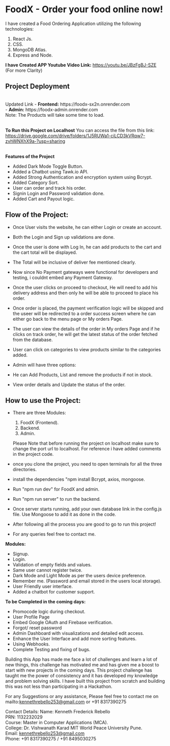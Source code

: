 # FoodX - Order your food online now!

I have created a Food Ordering Application utilizing the following technologies:
1. React Js.
2. CSS.
3. MongoDB Atlas.
4. Express and Node.

<b>I have Created APP Youtube Video Link:</b> https://youtu.be/JBzFgBJ-SZE (For more Clarity)

   <h2><b>Project Deployment</b></h2><br> Updated Link
   - <b>Frontend:</b> https://foodx-sx2n.onrender.com<br>
   - <b>Admin:</b> https://foodx-admin.onrender.com<br>
Note: The Products will take some time to load.
   <br>
   <br>

   **To Run this Project on Localhost**
   You can access the file from this link: https://drive.google.com/drive/folders/1J5RUWa1-ciLCD3kVRqw7-zvhWNXhX9a-?usp=sharing
   <br>
   <br>

   **Features of the Project**
   - Added Dark Mode Toggle Button.
   - Added a Chatbot using Tawk.io API.
   - Added Strong Authentication and encryption system using Bcrypt.
   - Added Category Sort.
   - User can order and track his order.
   - Signin Login and Password validation done.
   - Added Cart and Payout logic.




<h2>Flow of the Project:</h2>

- Once User visits the website, he can either Login or create an account.
- Both the Login and Sign up validations are done.
- Once the user is done with Log In, he can add products to the cart and the cart total will be displayed.
- The Total  will be inclusive of deliver fee mentioned clearly.
- Now since No Payment gateways were functional for developers and testing, i couldnt embed any Payment Gateway.
- Once the user clicks on proceed to checkout, He will need to add his delivery address and then only he will be able to proceed to place his order.
- Once order is placed, the payment verification logic will be skipped and the useer will be redirected to a order success screen where he can either go back to the menu page or My orders Page.
- The user can view the details of the order in My orders Page and if he clicks on track order, he will get the latest status of the order fetched from the database.
- User can click on categories to view products similar to the categories added.

- Admin will have three options:
- He can Add Products, List and remove the products if not in stock.
- View order details and Update the status of the order.

<h2>How to use the Project:</h2>

- There are three Modules:
  1. FoodX (Frontend).
  2. Backend.
  3. Admin.
 
   Please Note that before running the project on localhost make sure to change the port url to localhost. For reference i have added comments in the project code.

- once you clone the project, you need to open terminals for all the three directories.
- install the dependencies "npm install Bcrypt, axios, mongoose.
- Run "npm run dev" for FoodX and admin.
- Run "npm run server" to run the backend.
- Once server starts running, add your own database link in the config.js file. Use Mongoose to add it as done in the code.
- After following all the process you are good to go to run this project!
- For any queries feel free to contact me.

**Modules:**
- Signup.
- Login.
- Validation of empty fields and values.
- Same user cannot register twice.
- Dark Mode and Light Mode as per the users device preference.
- Remember me. (Password and email stored in the users local storage).
- User Friendly user interface.
- Added a chatbot for customer support.

**To be Completed in the coming days:**
- Promocode logic during checkout.
- User Profile Page
- Embed Google OAuth and Firebase verification.
- Forgot/ reset password
- Admin Dashboard with visualizations and detailed edit access.
- Enhance the User Interface and add more sorting features.
- Using Webhooks.
- Complete Testing and fixing of bugs.


Building this App has made me face a lot of challenges and learn a lot of new things, this challenge has motivated me and has given me a boost to start with new projects in the 
coming days. This project challenge has taught me the power of consistency and it has developed my knowledge and problem solving skills. I have built this project from scratch and building this was not less than participating in a Hackathon.

For any Suggestions or any assistance, Please feel free to contact me on mailto:kennethrebello253@gmail.com or +91 8317390275

Contact Details:
Name: Kenneth Frederick Rebello<br>
PRN: 1132232029<br>
Course: Master in Computer Applications (MCA).<br>
College: Dr. Vishwanath Karad MIT World Peace University Pune.<br>
Email: kennethrebello253@gmail.com<br>
Phone: +91 8317390275 / +91 8495030275<br>

